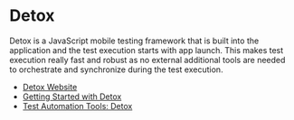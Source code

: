 # Detox

Detox is a JavaScript mobile testing framework that is built into the application and the test execution starts with app launch. This makes test execution really fast and robust as no external additional tools are needed to orchestrate and synchronize during the test execution.

- [Detox Website](https://wix.github.io/Detox/)
- [Getting Started with Detox](https://wix.github.io/Detox/docs/introduction/getting-started)
- [Test Automation Tools: Detox](https://www.spritecloud.com/test-automation-tools-detox/)
